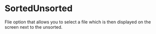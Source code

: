 # SortedUnsorted
Flie option that allows you to select a file which is then displayed on the screen next to the unsorted.
